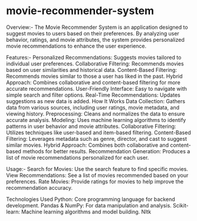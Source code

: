 # movie-recommender-system

Overview:-
The Movie Recommender System is an application designed to suggest movies to users based on their preferences. By analyzing user behavior, ratings, and movie attributes, the system provides personalized movie recommendations to enhance the user experience.

Features:-
Personalized Recommendations: Suggests movies tailored to individual user preferences.
Collaborative Filtering: Recommends movies based on user similarities and historical data.
Content-Based Filtering: Recommends movies similar to those a user has liked in the past.
Hybrid Approach: Combines collaborative and content-based filtering for more accurate recommendations.
User-Friendly Interface: Easy to navigate with simple search and filter options.
Real-Time Recommendations: Updates suggestions as new data is added.
How It Works
Data Collection: Gathers data from various sources, including user ratings, movie metadata, and viewing history.
Preprocessing: Cleans and normalizes the data to ensure accurate analysis.
Modeling: Uses machine learning algorithms to identify patterns in user behavior and movie attributes.
Collaborative Filtering: Utilizes techniques like user-based and item-based filtering.
Content-Based Filtering: Leverages metadata such as genre, director, and cast to suggest similar movies.
Hybrid Approach: Combines both collaborative and content-based methods for better results.
Recommendation Generation: Produces a list of movie recommendations personalized for each user.

Usage:-
Search for Movies: Use the search feature to find specific movies.
View Recommendations: See a list of movies recommended based on your preferences.
Rate Movies: Provide ratings for movies to help improve the recommendation accuracy.

Technologies Used
Python: Core programming language for backend development.
Pandas & NumPy: For data manipulation and analysis.
Scikit-learn: Machine learning algorithms and model building.
Nltk
